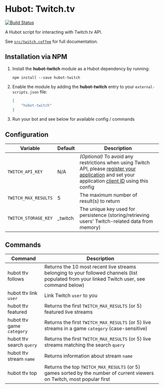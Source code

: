 # Hubot: Twitch.tv

[![Build Status](https://travis-ci.org/ClaudeBot/hubot-twitch.svg)](https://travis-ci.org/ClaudeBot/hubot-twitch)

A Hubot script for interacting with Twitch.tv API.

See [`src/twitch.coffee`](src/twitch.coffee) for full documentation.


## Installation via NPM

1. Install the __hubot-twitch__ module as a Hubot dependency by running:

    ```
    npm install --save hubot-twitch
    ```

2. Enable the module by adding the __hubot-twitch__ entry to your `external-scripts.json` file:

    ```json
    [
        "hubot-twitch"
    ]
    ```

3. Run your bot and see below for available config / commands


## Configuration

Variable | Default | Description
--- | --- | ---
`TWITCH_API_KEY` | N/A | _(Optional)_ To avoid any restrictions when using Twitch API, please [register your application](http://www.twitch.tv/settings/connections) and set your application [client ID](https://github.com/justintv/Twitch-API/blob/master/authentication.md#developer-setup) using this config
`TWITCH_MAX_RESULTS` | 5 | The maximum number of result(s) to return
`TWITCH_STORAGE_KEY` | _twitch | The unique key used for persistence (storing/retrieving users' Twitch-related data from memory)


## Commands

Command | Description
--- | ---
hubot ttv follows | Returns the 10 most recent live streams belonging to your followed channels (list populated from your linked Twitch user, see command below)
hubot ttv link `user` | Link Twitch `user` to you
hubot ttv featured | Returns the first `TWITCH_MAX_RESULTS` (or 5) featured live streams
hubot ttv game `category` | Returns the first `TWITCH_MAX_RESULTS` (or 5) live streams in a game `category` (case-sensitive)
hubot ttv search `query` | Returns the first `TWITCH_MAX_RESULTS` (or 5) live streams matching the search `query`
hubot ttv stream `name` | Returns information about stream `name`
hubot ttv top | Returns the top `TWITCH_MAX_RESULTS` (or 5) games sorted by the number of current viewers on Twitch, most popular first